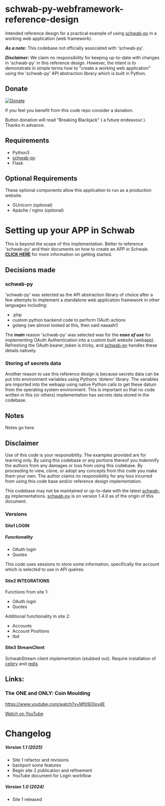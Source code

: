 # schwab-py-webframework-reference-design
Intended reference design for a practical example of using [schwab-py](https://github.com/alexgolec/schwab-py/tree/main) in a working web application (web framework).  

***As a note:*** This codebase not officially associated with 'schwab-py'.  

***Disclaimer:*** We claim no responsibility for keeping up-to-date with changes in 'schwab-py' in this reference design.  However, the intent is to demonstrate in simple terms how to "create a working web application" using the 'schwab-py' API abstraction library which is built in Python.

## Donate

[![Donate](https://www.paypalobjects.com/en_US/i/btn/btn_donateCC_LG.gif)](https://www.paypal.com/cgi-bin/webscr?cmd=_s-xclick&hosted_button_id=4XJC3BTYJ8ALG)

If you feel you benefit from this code repo consider a donation.

Button donation will read "Breaking Blackjack" ( a future endeavour ).  Thanks in advance.

## Requirements

- Python3
- [schwab-py](https://github.com/alexgolec/schwab-py/tree/main)
- Flask

## Optional Requirements

These optional components allow this application to run as a production website.

- GUnicorn (optional)
- Apache / nginx (optional)

# Setting up your APP in Schwab

This is beyond the scope of this implementation.  Better to reference 'schwab-py' and their documents on how to create an APP in Schwab.  **[CLICK HERE](https://schwab-py.readthedocs.io/en/latest/getting-started.html)** for more information on getting started.

## Decisions made

### schwab-py

'schwab-py' was selected as the API abstraction library of choice after a few attempts to implement a standalone web application framework in other languages including:

- .php
- custom python backend code to perform OAuth actions
- golang (we almost looked at this, then said naaaah!)

The ***main*** reason 'schwab-py' was selected was for the ***ease of use*** for implementing OAuth Authentication into a custom built website (webapp).  Refreshing the OAuth bearer_token is tricky, and [schwab-py](https://github.com/alexgolec/schwab-py/tree/main) handles these details natively.

### Storing of secrets data

Another reason to use this reference design is because secrets data can be put into environment variables using Pythons 'dotenv' library.  The variables are imported into the webapp using native Python calls to get these datum from the operating system environment.  This is important so that no code written in this (or others) implementation has secrets data stored in the codebase.

## Notes

Notes go here.



## Disclaimer

Use of this code is your responsibility.  The examples provided are for learning only.  By using this codebase or any portions thereof you indemnify the authors from any damages or loss from using this codebase.  By proceeding to view, clone, or adopt any concepts from this code you make them your own.  The author claims no responsibility for any loss incurred from using this code base and/or reference design implementation.

This codebase may not be maintained or up-to-date with the latest [schwab-py](https://github.com/alexgolec/schwab-py/tree/main) implementations.  [schwab-py](https://github.com/alexgolec/schwab-py/tree/main) is on version 1.4.0 as of the origin of this document.

### Versions

#### Site1 LOGIN

##### Functionality

- OAuth login
- Quotes

This code uses sessions to store some information, specifically the account which is selected to use in API queires.

#### Site2 INTEGRATIONS

Functions from site 1:

- OAuth login
- Quotes

Additional functionality in site 2:

- Accounts
- Account Positions
- tbd

#### Site3 StreamClient

SchwabStream client implementation (stubbed out).  Require installation of [celery](https://docs.celeryq.dev/en/stable/getting-started/introduction.html) and [redis](https://redis.io/)

## Links:

### The ONE and ONLY: Coin Moulding

https://www.youtube.com/watch?v=Mf09j3lxv4E

<a href="https://www.youtube.com/watch?v=Mf09j3lxv4E" target="_blank" rel="noopener noreferrer">Watch on YouTube</a>

# Changelog

##### Version 1.1 (2025)
- Site 1 refactor and revisions
- backport some features
- Begin site 2 publication and refinement
- YouTube document for Login workflow

##### Version 1.0 (2024)
- Site 1 released
